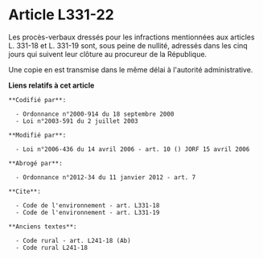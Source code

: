 # Article L331-22

Les procès-verbaux dressés pour les infractions mentionnées aux articles L. 331-18 et L. 331-19 sont, sous peine de nullité,
adressés dans les cinq jours qui suivent leur clôture au procureur de la République. 

Une copie en est transmise dans le même délai à l'autorité administrative.

**Liens relatifs à cet article**

	**Codifié par**:

	  - Ordonnance n°2000-914 du 18 septembre 2000
	  - Loi n°2003-591 du 2 juillet 2003

	**Modifié par**:

	  - Loi n°2006-436 du 14 avril 2006 - art. 10 () JORF 15 avril 2006

	**Abrogé par**:

	  - Ordonnance n°2012-34 du 11 janvier 2012 - art. 7

	**Cite**:

	  - Code de l'environnement - art. L331-18
	  - Code de l'environnement - art. L331-19

	**Anciens textes**:

	  - Code rural - art. L241-18 (Ab)
	  - Code rural L241-18
